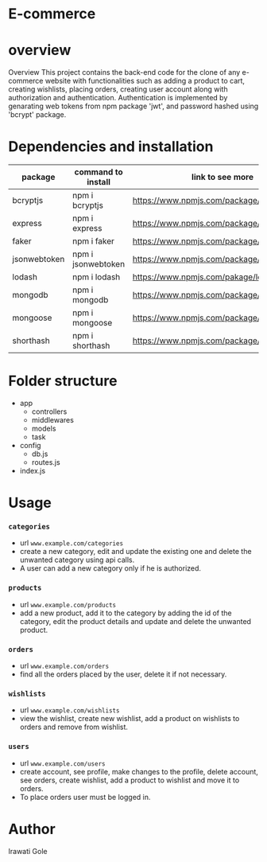 # E-commerce

# overview
Overview
This project contains the back-end code for the clone of any e-commerce website with functionalities such as adding a product to cart, creating wishlists, placing orders, creating user account along with authorization and authentication. Authentication is implemented by genarating web tokens from npm package 'jwt', and password hashed using 'bcrypt' package.

# Dependencies and installation
| package | command to install | link to see more |
| ------- | ------------------ | ---------------- |
| bcryptjs | npm i bcryptjs    | https://www.npmjs.com/package/bcryptjs |
| express | npm i express | https://www.npmjs.com/package/express |
| faker | npm i faker| https://www.npmjs.com/package/faker |
| jsonwebtoken | npm i jsonwebtoken | https://www.npmjs.com/package/jsonwebtoken |
| lodash | npm i lodash | https://www.npmjs.com/pakage/lodash |
| mongodb | npm i mongodb | https://www.npmjs.com/package/mongodb |
| mongoose | npm i mongoose | https://www.npmjs.com/package/mongoose
| shorthash | npm i shorthash | https://www.npmjs.com/package/shortash |


# Folder structure
- app
  - controllers
  - middlewares
  - models
  - task
- config
  - db.js
  - routes.js
- index.js
# Usage
### ` categories `
  - url ` www.example.com/categories `
  - create a new category, edit and update the existing one and delete the unwanted category using api calls.
  - A user can add a new category only if he is authorized.
### ` products `
  - url ` www.example.com/products `
  - add a new product, add it to the category by adding the id of the category, edit the product details and update and delete the unwanted product.
### ` orders `
  - url ` www.example.com/orders `
  - find all the orders placed by the user, delete it if not necessary.
### ` wishlists `
  - url ` www.example.com/wishlists `
  - view the wishlist, create new wishlist, add a product on wishlists to orders and remove from wishlist.
### ` users `
  - url `www.example.com/users `
  - create account, see profile, make changes to the profile, delete account, see orders, create wishlist, add a product to wishlist and move it to orders.
  - To place orders user must be logged in.
# Author
Irawati Gole
